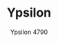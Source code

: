 ---
designer: Jorge Pensi Design Studio
description: "When%20the%20sophisticated%20aluminium%20die-casting%20technology%20meets%20the%20design%2C%20the%20result%20is%20Ypsilon%20table%20collection%2C%20lightweight%20and%20easy%20to%20handle.%20Table%20with%20three%20aluminium%20legs%20and%20extruded%20aluminium%20column%2C%20available%20combined%20with%20tops%20of%20different%20sizes%20and%20finishes."
image_primary: img/Ypsilon_4790_01_zoom.jpg
image_secondary: img/Ypsilon_4790_02_zoom.jpg
manufacturer: Pedrali
href: https://www.pedrali.it/en/products/catalog/Table-YPSILON-4790/
subtitle: Ypsilon 4790
title: Ypsilon
image_thumb: img/Ypsilon_4790_cover.jpg
tags: 
  - pedrali
  - central-base-tables
category: central-base-tables
slug: /manufacturers/pedrali/central-base-tables/jorge-pensi-design-studio-ypsilon
---
